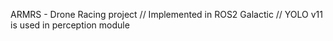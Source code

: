 ARMRS - Drone Racing project //
Implemented in ROS2 Galactic //
YOLO v11 is used in perception module
